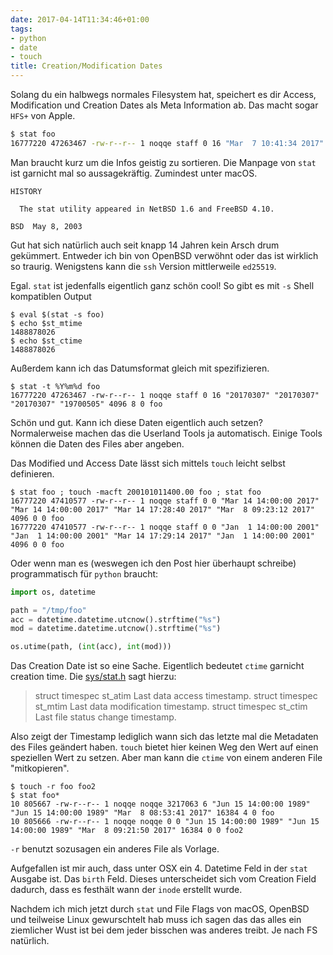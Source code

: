 ```yaml
---
date: 2017-04-14T11:34:46+01:00
tags:
- python
- date
- touch
title: Creation/Modification Dates
---
```


Solang du ein halbwegs normales Filesystem hat, speichert es dir
Access, Modification und Creation Dates als Meta Information ab. Das macht sogar
`HFS+` von Apple.

``` bash
$ stat foo
16777220 47263467 -rw-r--r-- 1 noqqe staff 0 16 "Mar  7 10:41:34 2017" "Mar  7 10:13:46 2017" "Mar  7 10:13:46 2017" "May  5 01:00:00 1970" 4096 8 0 foo
```

Man braucht kurz um die Infos geistig zu sortieren. Die Manpage von `stat` ist
garnicht mal so aussagekräftig. Zumindest unter macOS.

```
HISTORY

  The stat utility appeared in NetBSD 1.6 and FreeBSD 4.10.

BSD  May 8, 2003
```

Gut hat sich natürlich auch seit knapp 14 Jahren kein Arsch drum gekümmert.
Entweder ich bin von OpenBSD verwöhnt oder das ist wirklich so traurig.
Wenigstens kann die `ssh` Version mittlerweile `ed25519`.

Egal. `stat` ist jedenfalls eigentlich ganz schön cool! So gibt es mit `-s`
Shell kompatiblen Output

```
$ eval $(stat -s foo)
$ echo $st_mtime
1488878026
$ echo $st_ctime
1488878026
```

Außerdem kann ich das Datumsformat gleich mit spezifizieren.

```
$ stat -t %Y%m%d foo
16777220 47263467 -rw-r--r-- 1 noqqe staff 0 16 "20170307" "20170307" "20170307" "19700505" 4096 8 0 foo
```

Schön und gut. Kann ich diese Daten eigentlich auch setzen? Normalerweise machen das die Userland
Tools ja automatisch. Einige Tools können die Daten des Files aber angeben.

Das Modified und Access Date lässt sich mittels `touch` leicht selbst
definieren.

```
$ stat foo ; touch -macft 200101011400.00 foo ; stat foo
16777220 47410577 -rw-r--r-- 1 noqqe staff 0 0 "Mar 14 14:00:00 2017" "Mar 14 14:00:00 2017" "Mar 14 17:28:40 2017" "Mar  8 09:23:12 2017" 4096 0 0 foo
16777220 47410577 -rw-r--r-- 1 noqqe staff 0 0 "Jan  1 14:00:00 2001" "Jan  1 14:00:00 2001" "Mar 14 17:29:14 2017" "Jan  1 14:00:00 2001" 4096 0 0 foo
```

Oder wenn man es (weswegen ich den Post hier überhaupt schreibe)
programmatisch für `python` braucht:

``` python
import os, datetime

path = "/tmp/foo"
acc = datetime.datetime.utcnow().strftime("%s")
mod = datetime.datetime.utcnow().strftime("%s")

os.utime(path, (int(acc), int(mod)))
```

Das Creation Date ist so eine Sache. Eigentlich bedeutet `ctime` garnicht
creation time. Die
[sys/stat.h](http://pubs.opengroup.org/onlinepubs/9699919799/basedefs/sys_stat.h.html)
sagt hierzu:

> struct timespec st_atim Last data access timestamp.
> struct timespec st_mtim Last data modification timestamp.
> struct timespec st_ctim Last file status change timestamp.

Also zeigt der Timestamp lediglich wann sich das letzte mal die Metadaten
des Files geändert haben. `touch` bietet hier keinen Weg den Wert auf einen
speziellen Wert zu setzen. Aber man kann die `ctime` von einem anderen File
"mitkopieren".

```
$ touch -r foo foo2
$ stat foo*
10 805667 -rw-r--r-- 1 noqqe noqqe 3217063 6 "Jun 15 14:00:00 1989" "Jun 15 14:00:00 1989" "Mar  8 08:53:41 2017" 16384 4 0 foo
10 805666 -rw-r--r-- 1 noqqe noqqe 0 0 "Jun 15 14:00:00 1989" "Jun 15 14:00:00 1989" "Mar  8 09:21:50 2017" 16384 0 0 foo2
```

`-r` benutzt sozusagen ein anderes File als Vorlage.

Aufgefallen ist mir auch, dass unter OSX ein 4. Datetime Feld in der `stat`
Ausgabe ist. Das `birth` Feld. Dieses unterscheidet sich vom Creation
Field dadurch, dass es festhält wann der `inode` erstellt wurde.

Nachdem ich mich jetzt durch `stat` und File Flags von macOS, OpenBSD und
teilweise Linux gewurschtelt hab muss ich sagen das das alles ein
ziemlicher Wust ist bei dem jeder bisschen was anderes treibt. Je nach FS
natürlich.
